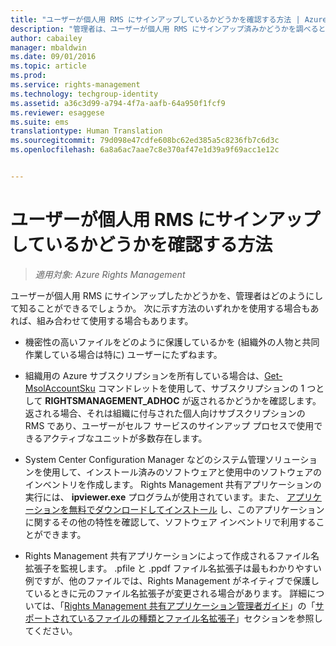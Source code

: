 ```yaml
---
title: "ユーザーが個人用 RMS にサインアップしているかどうかを確認する方法 | Azure RMS"
description: "管理者は、ユーザーが個人用 RMS にサインアップ済みかどうかを調べるときに、この記事で紹介する方法のいずれか 1 つ、または複数を組み合わせて使用します。"
author: cabailey
manager: mbaldwin
ms.date: 09/01/2016
ms.topic: article
ms.prod: 
ms.service: rights-management
ms.technology: techgroup-identity
ms.assetid: a36c3d99-a794-4f7a-aafb-64a950f1fcf9
ms.reviewer: esaggese
ms.suite: ems
translationtype: Human Translation
ms.sourcegitcommit: 79d098e47cdfe608bc62ed385a5c8236fb7c6d3c
ms.openlocfilehash: 6a8a6ac7aae7c8e370af47e1d39a9f69acc1e12c


---
```



# ユーザーが個人用 RMS にサインアップしているかどうかを確認する方法

>*適用対象: Azure Rights Management*

ユーザーが個人用 RMS にサインアップしたかどうかを、管理者はどのようにして知ることができるでしょうか。 次に示す方法のいずれかを使用する場合もあれば、組み合わせて使用する場合もあります。

-   機密性の高いファイルをどのように保護しているかを (組織外の人物と共同作業している場合は特に) ユーザーにたずねます。

-   組織用の Azure サブスクリプションを所有している場合は、[Get-MsolAccountSku](https://msdn.microsoft.com/library/azure/dn194118.aspx) コマンドレットを使用して、サブスクリプションの 1 つとして **RIGHTSMANAGEMENT_ADHOC** が返されるかどうかを確認します。 返される場合、それは組織に付与された個人向けサブスクリプションの RMS であり、ユーザーがセルフ サービスのサインアップ プロセスで使用できるアクティブなユニットが多数存在します。

-   System Center Configuration Manager などのシステム管理ソリューションを使用して、インストール済みのソフトウェアと使用中のソフトウェアのインベントリを作成します。 Rights Management 共有アプリケーションの実行には、 **ipviewer.exe** プログラムが使用されています。また、 [アプリケーションを無料でダウンロードしてインストール](http://go.microsoft.com/fwlink/?LinkId=303970) し、このアプリケーションに関するその他の特性を確認して、ソフトウェア インベントリで利用することができます。

-   Rights Management 共有アプリケーションによって作成されるファイル名拡張子を監視します。 .pfile と .ppdf ファイル名拡張子は最もわかりやすい例ですが、他のファイルでは、Rights Management がネイティブで保護しているときに元のファイル名拡張子が変更される場合があります。 詳細については、「[Rights Management 共有アプリケーション管理者ガイド](http://technet.microsoft.com/library/dn339003.aspx)」の「[サポートされているファイルの種類とファイル名拡張子](../rms-client/sharing-app-admin-guide-technical.md#supported-file-types-and-file-name-extensions)」セクションを参照してください。




<!--HONumber=Sep16_HO1-->


